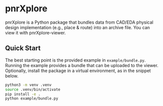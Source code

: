 # pnrXplore

pnrXplore is a Python package that bundles data from CAD/EDA physical design implementation (e.g., place & route) into an archive file. You can view it with pnrXplore-viewer.

## Quick Start

The best starting point is the provided example in `example/bundle.py`. Running the example provides a bundle that can be uploaded to the viewer. Optionally, install the package in a virtual environment, as in the snippet below.

```bASH
python3 -m venv .venv
source .venv/bin/activate
pip install -e .
python example/bundle.py
```